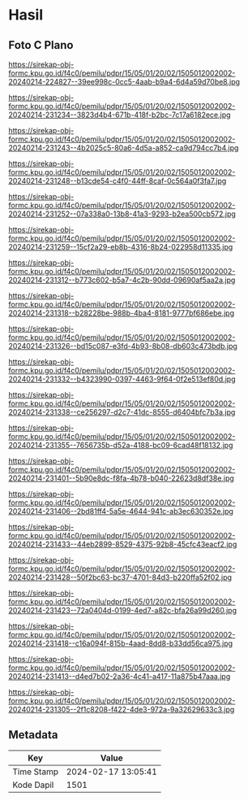 # Hasil

## Foto C Plano

https://sirekap-obj-formc.kpu.go.id/f4c0/pemilu/pdpr/15/05/01/20/02/1505012002002-20240214-224827--39ee998c-0cc5-4aab-b9a4-6d4a59d70be8.jpg

https://sirekap-obj-formc.kpu.go.id/f4c0/pemilu/pdpr/15/05/01/20/02/1505012002002-20240214-231234--3823d4b4-671b-418f-b2bc-7c17a6182ece.jpg

https://sirekap-obj-formc.kpu.go.id/f4c0/pemilu/pdpr/15/05/01/20/02/1505012002002-20240214-231243--4b2025c5-80a6-4d5a-a852-ca9d794cc7b4.jpg

https://sirekap-obj-formc.kpu.go.id/f4c0/pemilu/pdpr/15/05/01/20/02/1505012002002-20240214-231248--b13cde54-c4f0-44ff-8caf-0c564a0f3fa7.jpg

https://sirekap-obj-formc.kpu.go.id/f4c0/pemilu/pdpr/15/05/01/20/02/1505012002002-20240214-231252--07a338a0-13b8-41a3-9293-b2ea500cb572.jpg

https://sirekap-obj-formc.kpu.go.id/f4c0/pemilu/pdpr/15/05/01/20/02/1505012002002-20240214-231259--15cf2a29-eb8b-4316-8b24-022958d11335.jpg

https://sirekap-obj-formc.kpu.go.id/f4c0/pemilu/pdpr/15/05/01/20/02/1505012002002-20240214-231312--b773c602-b5a7-4c2b-90dd-09690af5aa2a.jpg

https://sirekap-obj-formc.kpu.go.id/f4c0/pemilu/pdpr/15/05/01/20/02/1505012002002-20240214-231318--b28228be-988b-4ba4-8181-9777bf686ebe.jpg

https://sirekap-obj-formc.kpu.go.id/f4c0/pemilu/pdpr/15/05/01/20/02/1505012002002-20240214-231326--bd15c087-e3fd-4b93-8b08-db603c473bdb.jpg

https://sirekap-obj-formc.kpu.go.id/f4c0/pemilu/pdpr/15/05/01/20/02/1505012002002-20240214-231332--b4323990-0397-4463-9f64-0f2e513ef80d.jpg

https://sirekap-obj-formc.kpu.go.id/f4c0/pemilu/pdpr/15/05/01/20/02/1505012002002-20240214-231338--ce256297-d2c7-41dc-8555-d6404bfc7b3a.jpg

https://sirekap-obj-formc.kpu.go.id/f4c0/pemilu/pdpr/15/05/01/20/02/1505012002002-20240214-231355--7656735b-d52a-4188-bc09-6cad48f18132.jpg

https://sirekap-obj-formc.kpu.go.id/f4c0/pemilu/pdpr/15/05/01/20/02/1505012002002-20240214-231401--5b90e8dc-f8fa-4b78-b040-22623d8df38e.jpg

https://sirekap-obj-formc.kpu.go.id/f4c0/pemilu/pdpr/15/05/01/20/02/1505012002002-20240214-231406--2bd81ff4-5a5e-4644-941c-ab3ec630352e.jpg

https://sirekap-obj-formc.kpu.go.id/f4c0/pemilu/pdpr/15/05/01/20/02/1505012002002-20240214-231433--44eb2899-8529-4375-92b8-45cfc43eacf2.jpg

https://sirekap-obj-formc.kpu.go.id/f4c0/pemilu/pdpr/15/05/01/20/02/1505012002002-20240214-231428--50f2bc63-bc37-4701-84d3-b220ffa52f02.jpg

https://sirekap-obj-formc.kpu.go.id/f4c0/pemilu/pdpr/15/05/01/20/02/1505012002002-20240214-231423--72a0404d-0199-4ed7-a82c-bfa26a99d260.jpg

https://sirekap-obj-formc.kpu.go.id/f4c0/pemilu/pdpr/15/05/01/20/02/1505012002002-20240214-231418--c16a094f-815b-4aad-8dd8-b33dd56ca975.jpg

https://sirekap-obj-formc.kpu.go.id/f4c0/pemilu/pdpr/15/05/01/20/02/1505012002002-20240214-231413--d4ed7b02-2a36-4c41-a417-11a875b47aaa.jpg

https://sirekap-obj-formc.kpu.go.id/f4c0/pemilu/pdpr/15/05/01/20/02/1505012002002-20240214-231305--2f1c8208-f422-4de3-972a-9a32629633c3.jpg


## Metadata

| Key        | Value               |
| ---------- | ------------------- |
| Time Stamp | 2024-02-17 13:05:41 |
| Kode Dapil | 1501                |



